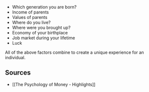 - Which generation you are born?
- Income of parents
- Values of parents
- Where do you live?
- Where were you brought up?
- Economy of your birthplace
- Job market during your lifetime
- Luck

All of the above factors combine to create a unique experience for an individual.

## Sources
- [[The Psychology of Money - Highlights]]